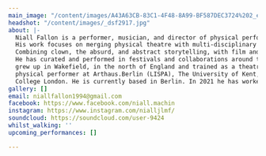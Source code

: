```yaml
---
main_image: "/content/images/A43A63CB-83C1-4F48-8A99-BF587DEC3724%202_edited_edited.jpg"
headshot: "/content/images/_dsf2917.jpg"
about: |-
  Niall Fallon is a performer, musician, and director of physical performance.
  His work focuses on merging physical theatre with multi-disciplinary practices.
  Combining clown, the absurd, and abstract storytelling, with film and multimedia.
  He has curated and performed in festivals and collaborations around the world.  He
  grew up in Wakefield, in the north of England and trained as a theatre maker and
  physical performer at Arthaus.Berlin (LISPA), The University of Kent, and Rose Bruford
  College London. He is currently based in Berlin. In 2021 he has worked as the Choreographer and movement coach for the Berlin Opera Academy.
gallery: []
email: niallfallon1994@gmail.com
facebook: https://www.facebook.com/niall.machin
instagram: https://www.instagram.com/nialljlmf/
soundcloud: https://soundcloud.com/user-9424
whilst_walking: ''
upcoming_performances: []

---
```

